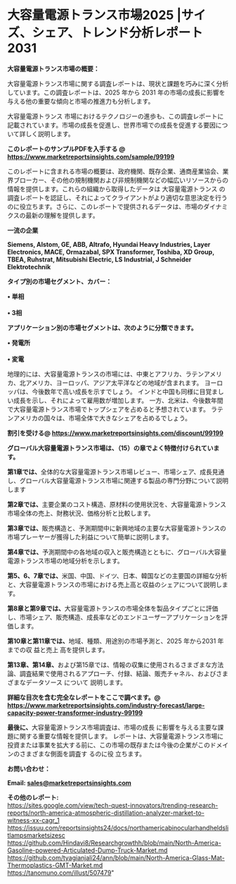 # 大容量電源トランス市場2025 |サイズ、シェア、トレンド分析レポート2031

<strong><b>大容量電源トランス市場の概要：</b></strong>

大容量電源トランス市場に関する調査レポートは、現状と課題を巧みに深く分析しています。この調査レポートは、2025 年から 2031 年の市場の成長に影響を与える他の重要な傾向と市場の推進力も分析します。

大容量電源トランス 市場におけるテクノロジーの進歩も、この調査レポートに記載されています。市場の成長を促進し、世界市場での成長を促進する要因について詳しく説明します。

<strong>このレポートのサンプルPDFを入手する @ <a href=https://www.marketreportsinsights.com/sample/99199>https://www.marketreportsinsights.com/sample/99199</a></strong>

このレポートに含まれる市場の概要は、政府機関、既存企業、通商産業協会、業界ブローカー、その他の規制機関および非規制機関などの幅広いリソースからの情報を提供します。これらの組織から取得したデータは 大容量電源トランス の調査レポートを認証し、それによってクライアントがより適切な意思決定を行うのに役立ちます。さらに、このレポートで提供されるデータは、市場のダイナミクスの最新の理解を提供します。

<strong>一流の企業</strong>

<strong><b>Siemens, Alstom, GE, ABB, Altrafo, Hyundai Heavy Industries, Layer Electronics, MACE, Ormazabal, SPX Transformer, Toshiba, XD Group, TBEA, Ruhstrat, Mitsubishi Electric, LS Industrial, J Schneider Elektrotechnik</b></strong>

<strong><b>タイプ別の市場セグメント、カバー：</b></strong>

<strong>• 単相<br><br>• 3相</strong>

<strong><b>アプリケーション別の市場セグメントは、次のように分類できます。</b></strong>

<strong>• 発電所<br><br>• 変電</strong>

 地理的には、大容量電源トランスの市場には、中東とアフリカ、ラテンアメリカ、北アメリカ、ヨーロッパ、アジア太平洋などの地域が含まれます。 ヨーロッパは、今後数年で高い成長を示すでしょう。 インドと中国も同様に目覚ましい成長を示し、それによって雇用数が増加します。 一方、北米は、今後数年間で大容量電源トランス市場でトップシェアを占めると予想されています。 ラテンアメリカの国々は、市場全体で大きなシェアを占めるでしょう。

<strong>割引を受ける@ <a href=https://www.marketreportsinsights.com/discount/99199>https://www.marketreportsinsights.com/discount/99199</a></strong>

<strong><b>グローバル大容量電源トランス市場は、（15）の章でよく特徴付けられています。</b></strong>

<strong><b>第</b></strong><strong><b>1章では、</b></strong>全体的な大容量電源トランス市場レビュー、市場シェア、成長見通し、グローバル大容量電源トランス市場に関連する製品の専門分野について説明します

<strong><b>第2章では、</b></strong>主要企業のコスト構造、原材料の使用状況を、大容量電源トランス市場全体の売上、財務状況、価格分析と比較します。

<strong><b>第3章では、</b></strong>販売構造と、予測期間中に新興地域の主要な大容量電源トランスの市場プレーヤーが獲得した利益について簡単に説明します。

<strong><b>第4章では、</b></strong>予測期間中の各地域の収入と販売構造とともに、グローバル大容量電源トランス市場の地域分析を示します。

<strong><b>第5、6、7章では、</b></strong>米国、中国、ドイツ、日本、韓国などの主要国の詳細な分析と、大容量電源トランスの市場における売上高と収益のシェアについて説明します。

<strong><b>第8章と第9章では、</b></strong>大容量電源トランスの市場全体を製品タイプごとに評価し、市場シェア、販売構造、成長率などのエンドユーザーアプリケーションを評価します。

<strong><b>第10章と第11章では、</b></strong>地域、種類、用途別の市場予測と、2025 年から2031 年までの収 益と売上 高を提供します。

<strong><b>第13章、第14章、</b></strong>および第15章では、情報の収集に使用されるさまざまな方法論、調査結果で使用されるアプローチ、付録、結論、販売チャネル、およびさまざまなデータソース について 説明します。

<strong>詳細な目次を含む完全なレポートをここで調べます。@ <a href=https://www.marketreportsinsights.com/industry-forecast/large-capacity-power-transformer-industry-99199>https://www.marketreportsinsights.com/industry-forecast/large-capacity-power-transformer-industry-99199</a></strong>

<strong><b>最後に、</b></strong>大容量電源トランス市場調査は、市場の成長 に影響を</a>与える主要な課題に関する重要な情報を提供します。 レポートは、大容量電源トランス市場に投資または事業を拡大する前に、この市場の既存または今後の企業がこのドメインのさまざまな側面を調査す るのに役 立ちます。

<strong><b>お問い合わせ：</b></strong>

<strong>Email: </strong><a href=mailto:sales@marketreportsinsights.com><strong>sales@marketreportsinsights.com</strong></a>

<strong>その他のレポート:</strong>
<br>
<a href=https://sites.google.com/view/tech-quest-innovators/trending-research-reports/north-america-atmospheric-distillation-analyzer-market-to-witness-xx-cagr_1>https://sites.google.com/view/tech-quest-innovators/trending-research-reports/north-america-atmospheric-distillation-analyzer-market-to-witness-xx-cagr_1</a>
<br>
<a href=https://issuu.com/reportsinsights24/docs/northamericabinocularhandheldslitlampsmarketsizesc>https://issuu.com/reportsinsights24/docs/northamericabinocularhandheldslitlampsmarketsizesc</a>
<br>
<a href=https://github.com/Hindavi8/Researchgrowthh/blob/main/North-America-Gasoline-powered-Articulated-Dump-Truck-Market.md>https://github.com/Hindavi8/Researchgrowthh/blob/main/North-America-Gasoline-powered-Articulated-Dump-Truck-Market.md</a>
<br>
<a href=https://github.com/tyagianjali24/ann/blob/main/North-America-Glass-Mat-Thermoplastics-GMT-Market.md>https://github.com/tyagianjali24/ann/blob/main/North-America-Glass-Mat-Thermoplastics-GMT-Market.md</a>
<br>
<a href=https://tanomuno.com/illust/507479>https://tanomuno.com/illust/507479</a>"

